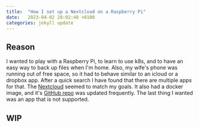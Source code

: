 ```yaml
---
title:  "How I set up a Nextcloud on a Raspberry Pi"
date:   2023-04-02 20:02:48 +0100
categories: jekyll update
---
```

## Reason
I wanted to play with a Raspberry Pi, to learn to use k8s, and to have an easy way to back up files when I'm home. 
Also, my wife's phone was running out of free space, so it had to behave similar to an icloud or a dropbox app. 
After a quick search I have found that there are multiple apps for that. 
The [Nextcloud](https://nextcloud.com) seemed to match my goals. 
It also had a docker image, and it's [GitHub repo](https://github.com/nextcloud) was updated frequently.
The last thing I wanted was an app that is not supported.

## WIP